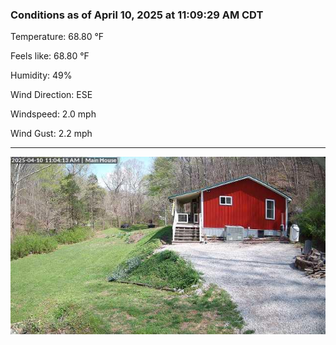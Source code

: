 ### Conditions as of April 10, 2025 at 11:09:29 AM CDT 

Temperature: 68.80 &deg;F

Feels like: 68.80 &deg;F

Humidity: 49%

Wind Direction: ESE

Windspeed: 2.0 mph

Wind Gust: 2.2 mph

---

<img src="./images/latest.jpeg"/>

